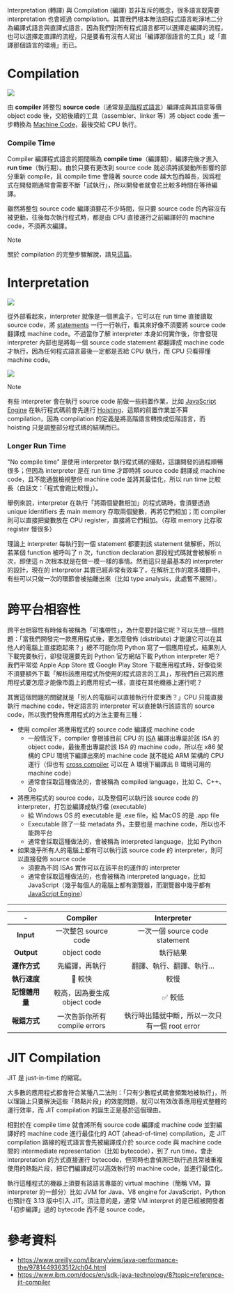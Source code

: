 Interpretation (轉譯) 與 Compilation (編譯) 並非互斥的概念，很多語言既需要 interpretation 也會經過 compilation。其實我們根本無法把程式語言乾淨地二分為編譯式語言與直譯式語言，因為我們對所有程式語言都可以選擇走編譯的流程，也可以選擇走直譯的流程，只是要看有沒有人寫出「編譯那個語言的工具」或「直譯那個語言的環境」而已。

# Compilation

![](<https://raw.githubusercontent.com/Jamison-Chen/KM-software/master/img/compilation-process.png>)

由 **compiler** 將整包 **source code**（通常是[高階程式語言](</Programming Language/零碎筆記.md#程式語言的演進>)）編譯成與其語意等價 object code 後，交給後續的工具（assembler、linker 等）將 object code 進一步轉換為 [Machine Code](</Computer Organization & Architecture/Machine Code.md>)，最後交給 CPU 執行。

### Compile Time

Compiler 編譯程式語言的期間稱為 **compile time**（編譯期），編譯完後才進入 **run time**（執行期）。由於只要有更改到 source code 就必須將該變動所影響的部分重新 compile，且 compile time 會隨著 source code 越大包而越長，因爲程式在開發期通常會需要不斷「試執行」，所以開發者就會花比較多時間在等待編譯。

雖然將整包 source code 編譯須要花不少時間，但只要 source code 的內容沒有被更動，往後每次執行程式時，都是由 CPU 直接運行之前編譯好的 machine code，不須再次編譯。

>[!Note]
>關於 compilation 的完整步驟解說，請見[這篇](</Computer Science/The Process of Compilation.draft.md>)。

# Interpretation

![](<https://raw.githubusercontent.com/Jamison-Chen/KM-software/master/img/interpretation-process-1.png>)

從外部看起來，interpreter 就像是一個黑盒子，它可以在 run time 直接讀取 source code，將 [statements](</Programming Language/零碎筆記.md#Expression vs. Statement>) 一行一行執行，看其來好像不須要將 source code 翻譯成 machine code。不過當你了解 interpreter 本身如何實作後，你會發現 interpreter 內部也是將每一個 source code statement 都翻譯成 machine code 才執行，因為任何程式語言最後一定都是丟給 CPU 執行，而 CPU 只看得懂 machine code。

![](<https://raw.githubusercontent.com/Jamison-Chen/KM-software/master/img/interpretation-process-2.png>)

>[!Note]
>有些 interpreter 會在執行 source code 前做一些前置作業，比如 [JavaScript Engine](</Programming Language/JavaScript/JavaScript Engine.md>) 在執行程式碼前會先進行 [Hoisting](</Programming Language/JavaScript/Hoisting.md>)，這類的前置作業並不算 compilation，因為 compilation 的定義是將高階語言轉換成低階語言，而 hoisting 只是調整部分程式碼的結構而已。

### Longer Run Time

"No compile time" 是使用 interpreter 執行程式碼的優點，這讓開發的過程順暢很多；但因為 interpreter 是在 run time 才即時將 source code 翻譯成 machine code，且不能通盤檢視整份 machine code  並將其最佳化，所以 run time 比較長（白話文：「程式會跑比較慢」）。

舉例來說，interpreter 在執行「將兩個變數相加」的程式碼時，會須要透過 unique identifiers 去 main memory 存取兩個變數，再將它們相加；而 compiler 則可以直接把變數放在 CPU register，直接將它們相加。（存取 memory 比存取 register 慢很多）

理論上 interpreter 每執行到一個 statement 都要對該 statement 做解析，所以若某個 function 被呼叫了 n 次，function declaration 那段程式碼就會被解析 n 次，即使這 n 次根本就是在做一模一樣的事情。然而這只是最基本的 interpreter 的設計，現在的 interpreter 其實已經非常有效率了，在解析工作的眾多環節中，有些可以只做一次的環節會被抽離出來（比如 type analysis，此處暫不展開）。

# 跨平台相容性

跨平台相容性有時候有被稱為「可攜帶性」，為什麼要討論它呢？可以先想一個問題：「當我們開發完一款應用程式後，要怎麼發佈 (distribute) 才能讓它可以在其他人的電腦上直接跑起來？」總不可能你用 Python 寫了一個應用程式，結果別人下載完要執行，卻發現還要先到 Python 官方網站下載 Python interpreter 吧？我們平常從 Apple App Store 或 Google Play Store 下載應用程式時，好像從來不須要額外下載「解析該應用程式所使用的程式語言的工具」，那我們自己寫的應用程式要怎麼才能像市面上的應用程式一樣，直接在其他機器上運行呢？

其實這個問題的關鍵就是「別人的電腦可以直接執行什麼東西？」CPU 只能直接執行 machine code，特定語言的 interpreter 可以直接執行該語言的 source code，所以我們發佈應用程式的方法主要有三種：

- 使用 compiler 將應用程式的 source code 編譯成 machine code
    - 一般情況下，compiler 會根據目前 CPU 的 [ISA](</Computer Organization & Architecture/Instruction Set Architecture.draft.md>) 編譯出專屬於該 ISA 的 object code，最後產出專屬於該 ISA 的 machine code，所以在 x86 架構的 CPU 環境下編譯出來的 machine code 就不能給 ARM 架構的 CPU 運行（但也有 [cross compiler](https://en.wikipedia.org/wiki/Cross_compiler) 可以在 A 環境下編譯出 B 環境可用的 machine code）
    - 通常會採取這種做法的，會被稱為 compiled language，比如 C、C++、Go
- 將應用程式的 source code，以及整個可以執行該 source code 的 interpreter，打包並編譯成執行檔 (executable)
    - 給 Windows OS 的 executable 是 .exe file，給 MacOS 的是 .app file
    - Executable 除了一些 metadata 外，主要也是 machine code，所以也不能跨平台
    - 通常會採取這種做法的，會被稱為 interpreted language，比如 Python
- 如果幾乎所有人的電腦上都有可以執行該 source code 的 interpreter，則可以直接發佈 source code
    - 須要為不同 ISAs 實作可以在該平台的運作的 interpreter
    - 通常會採取這種做法的，也會被稱為 interpreted language，比如 JavaScript（幾乎每個人的電腦上都有瀏覽器，而瀏覽器中幾乎都有 [JavaScript Engine](</Programming Language/JavaScript/JavaScript Engine.md>)）

---

|-|Compiler|Interpreter|
|:-:|:-:|:-:|
|**Input**|一次整包 source code|一次一個 source code statement|
|**Output**|object code|執行結果|
|**運作方式**|先編譯，再執行|翻譯、執行、翻譯、執行…|
|**執行速度**|🚀 較快|較慢|
|**記憶體用量**|較高，因為要生成 object code|✅ 較低|
|**報錯方式**|一次告訴你所有 compile errors|執行時出錯就中斷，所以一次只有一個 root error|

# JIT Compilation

JIT 是 just-in-time 的縮寫。

大多數的應用程式都會符合某種八二法則：「只有少數程式碼會頻繁地被執行」，所以理論上只要解決這些「熱點片段」的效能問題，就可以有效改善應用程式整體的運行效率，而 JIT compilation 的誕生正是基於這個理由。

相對於在 compile time 就會將所有 source code 編譯成 machine code 並對編譯好的 machine code 進行最佳化的 AOT (ahead-of-time) compilation，走 JIT compilation 路線的程式語言會先被編譯成介於 source code 與 machine code 間的 intermediate representation（比如 bytecode），到了 run time，會走 interpretation 的方式直接運行 bytecode，但同時也會偵測已執行過且常被重複使用的熱點片段，把它們編譯成可以高效執行的 machine code，並進行最佳化。

執行這種程式的機器上須要有該語言專屬的 virtual machine（簡稱 VM，算 interpreter 的一部分）比如 JVM for Java、V8 engine for JavaScript，Python 也預計在 3.13 版中引入 JIT。須注意的是，通常 VM interpret 的是已經被開發者「初步編譯」過的 bytecode 而不是 source code。

# 參考資料

- <https://www.oreilly.com/library/view/java-performance-the/9781449363512/ch04.html>
- <https://www.ibm.com/docs/en/sdk-java-technology/8?topic=reference-jit-compiler>
